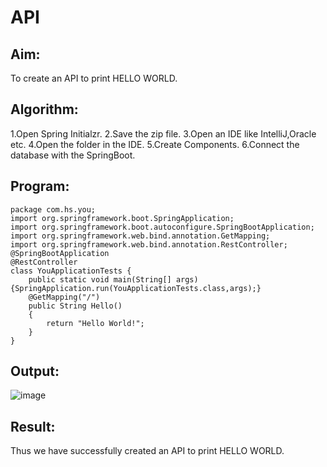 # API

## Aim:

To create an API to print HELLO WORLD.

## Algorithm:

1.Open Spring Initialzr.
2.Save the zip file.
3.Open an IDE like IntelliJ,Oracle etc.
4.Open the folder in the IDE.
5.Create Components.
6.Connect the database with the SpringBoot.

## Program:
```
package com.hs.you;
import org.springframework.boot.SpringApplication;
import org.springframework.boot.autoconfigure.SpringBootApplication;
import org.springframework.web.bind.annotation.GetMapping;
import org.springframework.web.bind.annotation.RestController;
@SpringBootApplication
@RestController
class YouApplicationTests {
	public static void main(String[] args){SpringApplication.run(YouApplicationTests.class,args);}
	@GetMapping("/")
	public String Hello()
	{
		return "Hello World!";
	}
}

```
## Output:
![image](https://github.com/SaiDarshan2003/API/assets/94692595/50e44748-bef8-4d01-90cb-44cdef94cf2d)

## Result:

Thus we have successfully created an API to print HELLO WORLD.
